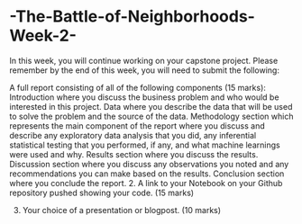 # -The-Battle-of-Neighborhoods-Week-2-
In this week, you will continue working on your capstone project. Please remember by the end of this week, you will need to submit the following:

A full report consisting of all of the following components (15 marks):
Introduction where you discuss the business problem and who would be interested in this project.
Data where you describe the data that will be used to solve the problem and the source of the data.
Methodology section which represents the main component of the report where you discuss and describe any exploratory data analysis that you did, any inferential statistical testing that you performed, if any, and what machine learnings were used and why.
Results section where you discuss the results.
Discussion section where you discuss any observations you noted and any recommendations you can make based on the results.
Conclusion section where you conclude the report.
2. A link to your Notebook on your Github repository pushed showing your code. (15 marks)

3. Your choice of a presentation or blogpost. (10 marks)
